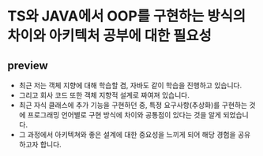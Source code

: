 # TS와 JAVA에서 OOP를 구현하는 방식의 차이와 아키텍처 공부에 대한 필요성

## preview
- 최근 저는 객체 지향에 대해 학습할 겸, 자바도 같이 학습을 진행하고 있습니다.
- 그리고 회사 코드 또한 객체 지향적 설계로 짜여져 있습니다.
- 최근 자식 클래스에 추가 기능을 구현하던 중, 특정 요구사항(추상화)를 구현하는 것에 프로그래밍 언어별로 구현 방식에 차이와 공통점이 있다는 것을 알게 되었습니다.
- 그 과정에서 아키텍쳐와 좋은 설계에 대한 중요성을 느끼게 되어 해당 경험을 공유하고자 합니다.